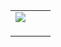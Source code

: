 |  |  |  |
| --- | --- | --- |
| ![](../../image/common/uec_header1.jpg) | | |
|  | | |
| |  | | --- | | ![](../../image/common/spacer.gif)    MRI診断画像   患者：男性   - [localizer](mri01.html)- [localizer\_sag\_3slice](mri02.html)- [tof\_fi3d\_tra\_1.0T](mri03.html)- [t2\_tse\_tra](mri04.html)- [t1\_se\_tra](mri05.html)- [t2\_flair\_tra](mri06.html)- [MIP Range](mri07.html)- [MIP Range[1]](mri08.html)- [r-cag](mri09.html)- [l-cag](mri10.html)- [ep2d\_diff\_3scan](mri11.html)- [ep2d\_diff\_3scan\_tr](mri12.html)- [diffusion](mri13.html) | | |  | | --- | | MRI診断画像（10）l-cag                   [マウスの左ボタンを押しながら左右に動かし、画像を手動で変化させることができます] | |
| |  | | --- | | ![](../../image/common/spacer.gif)   電気通信大学コミュニケーション・ミュージアム第７展示室  東京都調布市小島町電気通信大学コミュニケーション・ミュージアム  UEC Museum of Communications Exhibition Room#7  Kojima-cho, Chofu City, Tokyo, Japan. e-mail: uecmuse@muse.or.jp  Copyright all reserved by UEC Museum of Communications Exhibition Room#7 ![](../../image/common/spacer.gif) | | |

